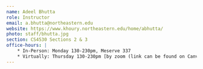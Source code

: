```yaml
---
name: Adeel Bhutta 
role: Instructor
email: a.bhutta@northeastern.edu
website: https://www.khoury.northeastern.edu/home/abhutta/
photo: staff/bhutta.jpg
section: CS4530 Sections 2 & 3 
office-hours: |
    * In-Person: Monday 130-230pm, Meserve 337
    * Virtually: Thursday 130-230pm [by zoom (link can be found on Canvas -> Modules -> Office Hours page.)"
---
```


